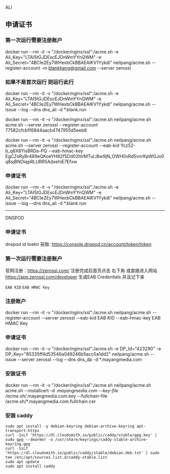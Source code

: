 
ALI
## 申请证书

### 第一次运行需要注册账户
docker run --rm  -it    -v "/docker/nginx/ssl":/acme.sh    -e Ali_Key="LTAI5tGJDEscEJDnWmYYnQWM"   -e Ali_Secret="4BCIe2Ey7WHexbCkBBAEAlKV1Yykdi"   neilpang/acme.sh --register-account -m blankhang@gmail.com --server zerossl

### 如果不是首次运行 则运行此行
docker run --rm  -it    -v "/docker/nginx/ssl":/acme.sh    -e Ali_Key="LTAI5tGJDEscEJDnWmYYnQWM"   -e Ali_Secret="4BCIe2Ey7WHexbCkBBAEAlKV1Yykdi"   neilpang/acme.sh --issue --log --dns dns_ali -d *.blank.run

docker run --rm  -it    -v "/docker/nginx/ssl":/acme.sh    neilpang/acme.sh   acme.sh --server zerossl --register-account 77582cfcb1f6844aacb4747955d5eeb8

docker run --rm  -it    -v "/docker/nginx/ssl":/acme.sh    neilpang/acme.sh   acme.sh --server zerossl --register-account --eab-kid  Ycz52-b_q8X8YisBRDa-PQ --eab-hmac-key  EgCZsRyBr489eQKoeYH82f5Dd02hVMTuLi8w9jN_OWH0xRd5vnrKpWGJo0q8sjBNOiqpRLURR5AdxehiE7Efxw

### 申请证书
docker run --rm  -it    -v "/docker/nginx/ssl":/acme.sh    -e Ali_Key="LTAI5tGJDEscEJDnWmYYnQWM"   -e Ali_Secret="4BCIe2Ey7WHexbCkBBAEAlKV1Yykdi"   neilpang/acme.sh --issue --log --dns dns_ali -d *.blank.run




---
DNSPOD
### 申请证书

dnspod id toekn 获取: https://console.dnspod.cn/account/token/token

### 第一次运行需要注册账户
官网注册：https://zerossl.com/
注册完成后首页点击 右下角
或直接进入网站 https://app.zerossl.com/developer
生成EAB Credentials 并且记下来

`EAB KID` `EAB HMAC Key`


### 注册账户
docker run --rm  -it    -v "/docker/nginx/ssl":/acme.sh neilpang/acme.sh --register-account --server zerossl --eab-kid EAB KID --eab-hmac-key EAB HMAC Key

### 申请证书
docker run --rm  -it    -v "/docker/nginx/ssl":/acme.sh -e DP_Id="423290"   -e DP_Key="85335ff4d53546a049246b5acc0a1dd2"   neilpang/acme.sh --issue --server zerossl --log --dns dns_dp -d *.mayangmedia.com


### 安装证书
docker run --rm  -it    -v "/docker/nginx/ssl":/acme.sh    neilpang/acme.sh acme.sh --installcert -d *.mayangmedia.com --key-file /acme.sh/*.mayangmedia.com.key --fullchain-file /acme.sh/*.mayangmedia.com.fullchain.cer


### 安装 caddy

```shell
sudo apt install -y debian-keyring debian-archive-keyring apt-transport-https
curl -1sLf 'https://dl.cloudsmith.io/public/caddy/stable/gpg.key' | sudo gpg --dearmor -o /usr/share/keyrings/caddy-stable-archive-keyring.gpg
curl -1sLf 'https://dl.cloudsmith.io/public/caddy/stable/debian.deb.txt' | sudo tee /etc/apt/sources.list.d/caddy-stable.list
sudo apt update
sudo apt install caddy
```

